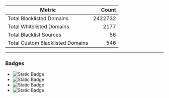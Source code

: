| Metric | Count |
|--------|------:|
| Total Blacklisted Domains | 2422732 |
| Total Whitelisted Domains | 2177 |
| Total Blacklist Sources | 56 |
| Total Custom Blacklisted Domains | 546 |
---
### Badges
- ![Static Badge](https://img.shields.io/badge/blacklisted-2422732-cc0000)
- ![Static Badge](https://img.shields.io/badge/whitelisted-2177-00CC00)
- ![Static Badge](https://img.shields.io/badge/blacklists-56-000000)
- ![Static Badge](https://img.shields.io/badge/custom_blacklisted-546-000000)
